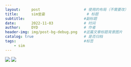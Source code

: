 ```yaml
---
layout:     post   				    # 使用的布局（不需要改）
title:      sim坐姿                   # 标题
subtitle:                           #副标题
date:       2022-11-03 				# 时间
author:     DYD 				    # 作者
header-img: img/post-bg-debug.png 	#这篇文章标题背景图片
catalog: true 						# 是否归档
tags:								#标签
    - sim
---
```


![](https://i.postimg.cc/2537yGyT/Wechat-IMG40.jpg)
![](https://i.postimg.cc/vZ0vGkYc/Wechat-IMG41.jpg)

